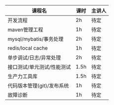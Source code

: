 
|  课程名  |  课时  |  主讲人  |
| --- | --- | --- | 
|  开发流程  |  2h  |  待定  | 
|  maven管理工程  |  1h  |  待定 |
|  mysql/mybatis/事务处理 |  2h  |  待定  |
|  redis/local cache  |  1h  |  待定 |
|  单步调试/日志/异常处理  |  2h  |  待定  |
|  接口测试/单元测试/性能测试  |  1.5h  |  待定 |
|  生产力工具库  | 1.5h | 待定 |
|  代码版本管理(git)/发布系统  | 1h  | 待定 |
|  故障诊断  |  1h  | 待定 |
